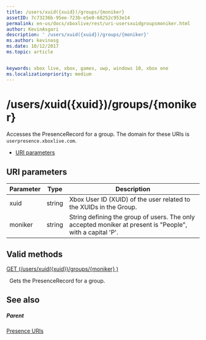 ```yaml
---
title: /users/xuid({xuid})/groups/{moniker}
assetID: 7c73236b-95ee-723b-e5e0-68252c953e14
permalink: en-us/docs/xboxlive/rest/uri-usersxuidgroupsmoniker.html
author: KevinAsgari
description: ' /users/xuid({xuid})/groups/{moniker}'
ms.author: kevinasg
ms.date: 10/12/2017
ms.topic: article


keywords: xbox live, xbox, games, uwp, windows 10, xbox one
ms.localizationpriority: medium
---
```



# /users/xuid({xuid})/groups/{moniker}
Accesses the PresenceRecord for a group. 
The domain for these URIs is `userpresence.xboxlive.com`.
 
  * [URI parameters](#ID4EV)
 
<a id="ID4EV"></a>

 
## URI parameters
 
| Parameter| Type| Description| 
| --- | --- | --- | 
| xuid| string| Xbox User ID (XUID) of the user related to the XUIDs in the Group.| 
| moniker| string| String defining the group of users. The only accepted moniker at present is "People", with a capital 'P'.| 
  
<a id="ID4E4B"></a>

 
## Valid methods

[GET (/users/xuid({xuid})/groups/{moniker} )](uri-usersxuidgroupsmonikerget.md)

&nbsp;&nbsp;Gets the PresenceRecord for a group.
 
<a id="ID4EHC"></a>

 
## See also
 
<a id="ID4EJC"></a>

 
##### Parent 

[Presence URIs](atoc-reference-presence.md)

   